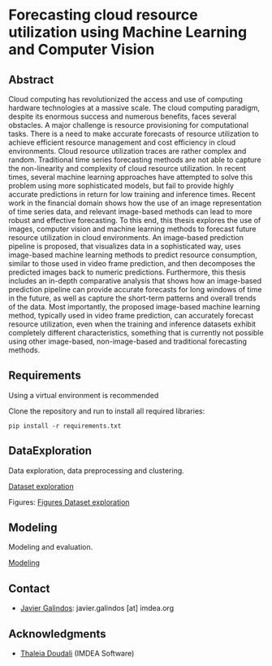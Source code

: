 # Forecasting cloud resource utilization using Machine Learning and Computer Vision
## Abstract
Cloud computing has revolutionized the access and use of computing hardware technologies at a massive scale. The cloud computing paradigm, despite its enormous success and numerous benefits, faces several obstacles. A major challenge is resource provisioning for computational tasks. There is a need to make accurate forecasts of resource utilization to achieve efficient resource management and cost efficiency in cloud environments. Cloud resource utilization traces are rather complex and random. Traditional time series forecasting methods are not able to capture the non-linearity and complexity of cloud resource utilization. In recent times, several machine learning approaches have attempted to solve this problem using more sophisticated models, but fail to provide highly accurate predictions in return for low training and inference times. Recent work in the financial domain shows how the use of an image representation of time series data, and relevant image-based methods can lead to more robust and effective forecasting. To this end, this thesis explores the use of images, computer vision and machine learning methods to forecast future resource utilization in cloud environments. An image-based prediction pipeline is proposed, that visualizes data in a sophisticated way, uses image-based machine learning methods to predict resource consumption, similar to those used in video frame prediction, and then decomposes the predicted images back to numeric predictions. Furthermore, this thesis includes an in-depth comparative analysis that shows how an image-based prediction pipeline can provide accurate forecasts for long windows of time in the future, as well as capture the short-term patterns and overall trends of the data. Most importantly, the proposed image-based machine learning method, typically used in video frame prediction, can accurately forecast resource utilization, even when the training and inference datasets exhibit completely different characteristics, something that is currently not possible using other image-based, non-image-based and traditional forecasting methods.

## Requirements
Using a virtual environment is recommended <br>

Clone the repository and run to install all required libraries:

```
pip install -r requirements.txt
```


## DataExploration
Data exploration, data preprocessing and clustering.

[Dataset exploration](DataExploration/README.md)


Figures: [Figures Dataset exploration](Figures/DataExploration/README.md)

## Modeling
Modeling and evaluation.

[Modeling](Modeling/README.md)




Contact
-------------------------------------
- [Javier Galindos](https://www.linkedin.com/in/javiergalindos/): javier.galindos [at] imdea.org

Acknowledgments
-----------------
- [Thaleia Doudali](https://thaleia-dimitradoudali.github.io) (IMDEA Software)


